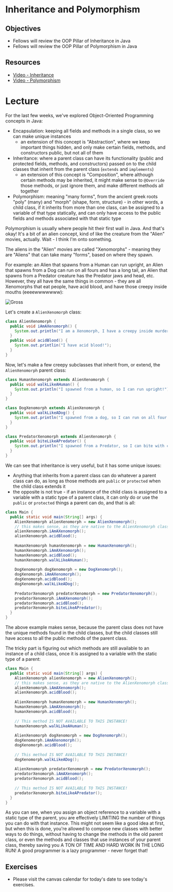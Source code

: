 # Inheritance and Polymorphism

## Objectives

* Fellows will review the OOP Pillar of Inheritance in Java
* Fellows will review the OOP Pillar of Polymorphism in Java

## Resources

* [Video - Inheritance](https://www.youtube.com/watch?v=wzW-251bGgM)
* [Video - Polymorphism](https://www.youtube.com/watch?v=daXvUxhBtAQ)

# Lecture

For the last few weeks, we've explored Object-Oriented Programming concepts in Java:

* Encapsulation: keeping all fields and methods in a single class, so we can make unique instances
  * an extension of this concept is "Abstraction", where we keep important things hidden, and only make certain fields, methods, and constructors public, but not all of them 
* Inheritance: where a parent class can have its functionality (public and protected fields, methods, and constructors) passed on to the child classes that inherit from the parent class (`extends` and `implements`)
  * an extension of this concept is "Composition", where although certain methods may be inherited, it might make sense to `@Override` those methods, or just ignore them, and make different methods all together
* Polymorphism: meaning "many forms", from the ancient greek roots "poly" (many) and "morph" (shape, form, structure) - in other words, a child class, if it inherits from more than one class, can be assigned to a variable of that type statically, and can only have access to the public fields and methods associated with that static type

Polymorphism is usually where people hit their first wall in Java. And that's okay! It's a bit of an alien concept, kind of like the creature from the "Alien" movies, actually. Wait - I think I'm onto something.

The aliens in the "Alien" movies are called "Xenomorphs" - meaning they are "Aliens" that can take many "forms", based on where they spawn.

For example: an Alien that spawns from a Human can run upright, an Alien that spawns from a Dog can run on all fours and has a long tail, an Alien that spawns from a Predator creature has the Predator jaws and head, etc. However, they all have the same things in common - they are all Xenomorphs that eat people, have acid blood, and have those creepy inside mouths (eeeewwwwwww):

![Gross](https://cdn.images.express.co.uk/img/dynamic/36/590x/Sigourney-Weaver-Alien-5-559248.jpg)

Let's create a `AlienXenomorph` class:

```java
class AlienXenomorph {
  public void iAmAXenomorph() {
    System.out.println("I am a Xenomorph, I have a creepy inside murder jaw!");
  }
  public void acidBlood() {
    System.out.printlin("I have acid blood!");
  }
}
```

Now, let's make a few creepy subclasses that inherit from, or extend, the `AlienXenomorph` parent class:

```java
class HumanXenomorph extends AlienXenomorph {
  public void walkLikeAHuman() {
    System.out.println("I spawned from a human, so I can run upright!");
  }
}
```

```java
class DogXenomorph extends AlienXenomorph {
  public void walkLikeADog() {
    System.out.println("I spawned from a dog, so I can run on all four feet!");
  }
}
```

```java
class PredatorXenomorph extends AlienXenomorph {
  public void biteLikeAPredator() {
    System.out.println("I spawned from a Predator, so I can bite with crab mandibles!");
  }
}
```

We can see that inheritance is very useful, but it has some unique issues:

* Anything that inherits from a parent class can do whatever a parent class can do, as long as those methods are `public` or `protected` when the child class extends it
* the opposite is not true - if an instance of the child class is assigned to a variable with a static type of a parent class, it can only do or use the `public` or `protected` things a parent can do, and that is all:

```java
class Main {
  public static void main(String[] args) {
    AlienXenomorph alienXenomorph = new AlienXenomorph();
    // this makes sense, as they are native to the AlienXenomorph class:
    alienXenomorph.iAmAXenomorph();
    alienXenomorph.acidBlood();
    
    HumanXenomorph humanXenomorph = new HumanXenomorph();
    humanXenomorph.iAmAXenomorph();
    humanXenomorph.acidBlood();
    humanXenomorph.walkLikeAHuman();
    
    DogXenomorph dogXenomorph = new DogXenomorph();
    dogXenomorph.iAmAXenomorph();
    dogXenomorph.acidBlood();
    dogXenomorph.walkLikeADog();
    
    PredatorXenomorph predatorXenomorph = new PredatorXenomorph();
    predatorXenomorph.iAmAXenomorph();
    predatorXenomorph.acidBlood();
    predatorXenomorph.biteLikeAPredator();
  }
}
```

The above example makes sense, because the parent class does not have the unique methods found in the child classes, but the child classes still have access to all the public methods of the parent class.

The tricky part is figuring out which methods are still available to an instance of a child class, once it is assigned to a variable with the static type of a parent:

```java
class Main {
  public static void main(String[] args) {
    AlienXenomorph alienXenomorph = new AlienXenomorph();
    // this makes sense, as they are native to the AlienXenomorph class:
    alienXenomorph.iAmAXenomorph();
    alienXenomorph.acidBlood();
    
    AlienXenomorph humanXenomorph = new HumanXenomorph();
    humanXenomorph.iAmAXenomorph();
    humanXenomorph.acidBlood();
    
    // This method IS NOT AVAILABLE TO THIS INSTANCE!
    humanXenomorph.walkLikeAHuman();
    
    AlienXenomorph dogXenomorph = new DogXenomorph();
    dogXenomorph.iAmAXenomorph();
    dogXenomorph.acidBlood();
    
    // This method IS NOT AVAILABLE TO THIS INSTANCE!
    dogXenomorph.walkLikeADog();
    
    AlienXenomorph predatorXenomorph = new PredatorXenomorph();
    predatorXenomorph.iAmAXenomorph();
    predatorXenomorph.acidBlood();
    
    // This method IS NOT AVAILABLE TO THIS INSTANCE!
    predatorXenomorph.biteLikeAPredator();
  }
}
```

As you can see, when you assign an object reference to a variable with a static type of the parent, you are effectively LIMITING the number of things you can do with that instance. This might not seem like a good idea at first, but when this is done, you're allowed to compose new classes with better ways to do things, without having to change the methods in the old parent class, or even the methods and classes that use instances of your parent class, thereby saving you A TON OF TIME AND HARD WORK IN THE LONG RUN! A good programmer is a lazy programmer - never forget that!

## Exercises

* Please visit the canvas calendar for today's date to see today's exercises.

